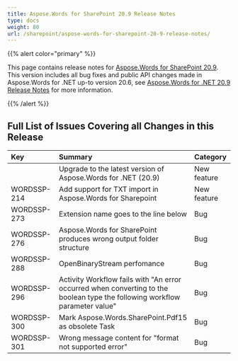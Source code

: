 ```yaml
---
title: Aspose.Words for SharePoint 20.9 Release Notes
type: docs
weight: 80
url: /sharepoint/aspose-words-for-sharepoint-20-9-release-notes/
---
```


{{% alert color="primary" %}} 

This page contains release notes for [Aspose.Words for SharePoint 20.9](https://downloads.aspose.com/words/sharepoint/new-releases/aspose.words-for-sharepoint-20.9/).
This version includes all bug fixes and public API changes made in Aspose.Words for .NET up-to version 20.6, see [Aspose.Words for .NET 20.9 Release Notes](https://docs.aspose.com/words/net/aspose-words-for-net-20-9-release-notes/) for more information.

{{% /alert %}} 

## **Full List of Issues Covering all Changes in this Release**

|**Key**|**Summary**|**Category**|
| :- | :- | :- |
| |Upgrade to the latest version of Aspose.Words for .NET (20.9)|New feature|
|WORDSSP-214|Add support for TXT import in Aspose.Words for Sharepoint|New feature|
|WORDSSP-273|Extension name goes to the line below|Bug|
|WORDSSP-276|Aspose.Words for SharePoint produces wrong output folder structure|Bug|
|WORDSSP-288|OpenBinaryStream perfomance|Bug|
|WORDSSP-296|Activity Workflow fails with "An error occurred when converting to the boolean type the following workflow parameter value"|Bug|
|WORDSSP-300|Mark Aspose.Words.SharePoint.Pdf15 as obsolete	Task|Bug|
|WORDSSP-301|Wrong message content for "format not supported error"|Bug|

